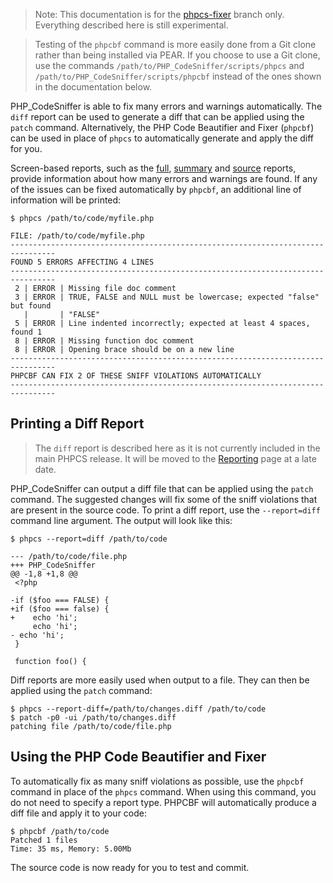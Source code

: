 > Note: This documentation is for the [phpcs-fixer](https://github.com/squizlabs/PHP_CodeSniffer/tree/phpcs-fixer) branch only. Everything described here is still experimental.

> Testing of the `phpcbf` command is more easily done from a Git clone rather than being installed via PEAR. If you choose to use a Git clone, use the commands `/path/to/PHP_CodeSniffer/scripts/phpcs` and `/path/to/PHP_CodeSniffer/scripts/phpcbf` instead of the ones shown in the documentation below.

PHP_CodeSniffer is able to fix many errors and warnings automatically. The `diff` report can be used to generate a diff that can be applied using the `patch` command. Alternatively, the PHP Code Beautifier and Fixer (`phpcbf`) can be used in place of `phpcs` to automatically generate and apply the diff for you.

Screen-based reports, such as the [full](https://github.com/squizlabs/PHP_CodeSniffer/wiki/Reporting#printing-full-and-summary-reports), [summary](https://github.com/squizlabs/PHP_CodeSniffer/wiki/Reporting#printing-full-and-summary-reports) and [source](https://github.com/squizlabs/PHP_CodeSniffer/wiki/Reporting#printing-a-source-report) reports, provide information about how many errors and warnings are found. If any of the issues can be fixed automatically by `phpcbf`, an additional line of information will be printed:

    $ phpcs /path/to/code/myfile.php
    
    FILE: /path/to/code/myfile.php
    --------------------------------------------------------------------------------
    FOUND 5 ERRORS AFFECTING 4 LINES
    --------------------------------------------------------------------------------
     2 | ERROR | Missing file doc comment
     3 | ERROR | TRUE, FALSE and NULL must be lowercase; expected "false" but found
       |       | "FALSE"
     5 | ERROR | Line indented incorrectly; expected at least 4 spaces, found 1
     8 | ERROR | Missing function doc comment
     8 | ERROR | Opening brace should be on a new line
    --------------------------------------------------------------------------------
    PHPCBF CAN FIX 2 OF THESE SNIFF VIOLATIONS AUTOMATICALLY
    --------------------------------------------------------------------------------

## Printing a Diff Report
> The `diff` report is described here as it is not currently included in the main PHPCS release. It will be moved to the [Reporting](https://github.com/squizlabs/PHP_CodeSniffer/wiki/Reporting) page at a late date.

PHP_CodeSniffer can output a diff file that can be applied using the `patch` command. The suggested changes will fix some of the sniff violations that are present in the source code. To print a diff report, use the `--report=diff` command line argument. The output will look like this:

    $ phpcs --report=diff /path/to/code
    
    --- /path/to/code/file.php
    +++ PHP_CodeSniffer
    @@ -1,8 +1,8 @@
     <?php
     
    -if ($foo === FALSE) {
    +if ($foo === false) {
    +    echo 'hi';
         echo 'hi';
    - echo 'hi';
     }
     
     function foo() {

Diff reports are more easily used when output to a file. They can then be applied using the `patch` command:

    $ phpcs --report-diff=/path/to/changes.diff /path/to/code
    $ patch -p0 -ui /path/to/changes.diff
    patching file /path/to/code/file.php

## Using the PHP Code Beautifier and Fixer

To automatically fix as many sniff violations as possible, use the `phpcbf` command in place of the `phpcs` command. When using this command, you do not need to specify a report type. PHPCBF will automatically produce a diff file and apply it to your code:

    $ phpcbf /path/to/code
    Patched 1 files
    Time: 35 ms, Memory: 5.00Mb

The source code is now ready for you to test and commit.